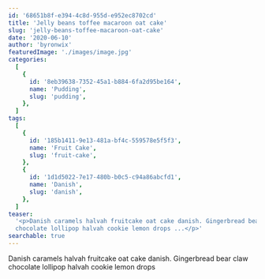 ```yaml
---
id: '68651b8f-e394-4c8d-955d-e952ec8702cd'
title: 'Jelly beans toffee macaroon oat cake'
slug: 'jelly-beans-toffee-macaroon-oat-cake'
date: '2020-06-10'
author: 'byronwix'
featuredImage: './images/image.jpg'
categories:
  [
    {
      id: '8eb39638-7352-45a1-b884-6fa2d95be164',
      name: 'Pudding',
      slug: 'pudding',
    },
  ]
tags:
  [
    {
      id: '185b1411-9e13-481a-bf4c-559578e5f5f3',
      name: 'Fruit Cake',
      slug: 'fruit-cake',
    },
    {
      id: '1d1d5022-7e17-480b-b0c5-c94a86abcfd1',
      name: 'Danish',
      slug: 'danish',
    },
  ]
teaser:
  '<p>Danish caramels halvah fruitcake oat cake danish. Gingerbread bear claw
  chocolate lollipop halvah cookie lemon drops ...</p>'
searchable: true
---
```


Danish caramels halvah fruitcake oat cake danish. Gingerbread bear claw
chocolate lollipop halvah cookie lemon drops

